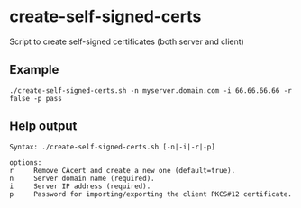 # create-self-signed-certs
Script to create self-signed certificates (both server and client)

## Example

```console
./create-self-signed-certs.sh -n myserver.domain.com -i 66.66.66.66 -r false -p pass
```

## Help output

```console
Syntax: ./create-self-signed-certs.sh [-n|-i|-r|-p]

options:
r     Remove CAcert and create a new one (default=true).
n     Server domain name (required).
i     Server IP address (required).
p     Password for importing/exporting the client PKCS#12 certificate.
```
